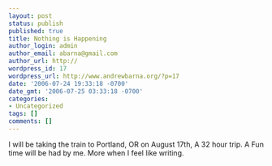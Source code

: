 ```yaml
---
layout: post
status: publish
published: true
title: Nothing is Happening
author_login: admin
author_email: abarna@gmail.com
author_url: http://
wordpress_id: 17
wordpress_url: http://www.andrewbarna.org/?p=17
date: '2006-07-24 19:33:18 -0700'
date_gmt: '2006-07-25 03:33:18 -0700'
categories:
- Uncategorized
tags: []
comments: []
---
```

I will be taking the train to Portland, OR on August 17th, A 32 hour trip. A Fun time will be had by me. More when I feel like writing.
